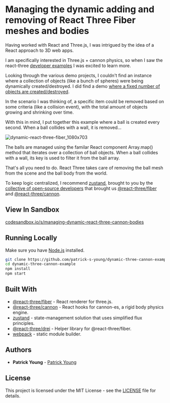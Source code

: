 # Managing the dynamic adding and removing of React Three Fiber meshes and bodies

Having worked with React and Three.js, I was intrigued by the idea of a React approach to 3D web apps. 

I am specifically interested in Three.js + cannon physics, so when I saw the react-three [developer examples](https://cannon.pmnd.rs/) I was excited to learn more.

Looking through the various demo projects, I couldn't find an instance where a collection of objects (like a bunch of spheres) were being dynamically created/destroyed. I did find a demo [where a fixed number of objects are created/destroyed](https://cannon.pmnd.rs/#/demo/CubeHeap). 

In the scenario I was thinking of, a specific item could be removed based on some criteria (like a collision event), with the total amount of objects growing and shrinking over time.

With this in mind, I put together this example where a ball is created every second. When a ball collides with a wall, it is removed...

![dynamic-react-three-fiber_1080x703](https://user-images.githubusercontent.com/42591798/181865083-630fad5f-cbb0-49f3-becb-883b7b45718f.gif)

The balls are managed using the familar React component Array.map() method that iterates over a collection of ball objects. When a ball collides with a wall, its key is used to filter it from the ball array. 

That's all you need to do. React Three takes care of removing the ball mesh from the scene and the ball body from the world.

To keep logic centralized, I recommend [zustand](https://www.npmjs.com/package/zustand), brought to you by the [collective of open-source developers](https://pmnd.rs/) that brought us [@react-three/fiber](https://www.npmjs.com/package/@react-three/fiber) and [@react-three/cannon](https://www.npmjs.com/package/@react-three/cannon).


## View In Sandbox
[codesandbox.io/s/managing-dynamic-react-three-cannon-bodies](https://codesandbox.io/s/managing-dynamic-react-three-cannon-bodies-ic9zl8)

## Running Locally

Make sure you have [Node.js](http://nodejs.org/) installed.

```sh
git clone https://github.com/patrick-s-young/dynamic-three-cannon-example.git # or clone your own fork
cd dynamic-three-cannon-example
npm install
npm start
```


## Built With
* [@react-three/fiber](https://www.npmjs.com/package/@react-three/fiber) - React renderer for three.js.
* [@react-three/cannon](https://www.npmjs.com/package/@react-three/cannon) - React hooks for cannon-es, a rigid body physics engine.
* [zustand](https://www.npmjs.com/package/zustand) - state-management solution that uses simplified flux principles.
* [@react-three/drei](https://www.npmjs.com/package/@react-three/drei) - Helper library for @react-three/fiber.
* [webpack](https://webpack.js.org/) - static module builder.

## Authors

* **Patrick Young** - [Patrick Young](https://github.com/patrick-s-young)

## License

This project is licensed under the MIT License - see the [LICENSE](LICENSE) file for details.
